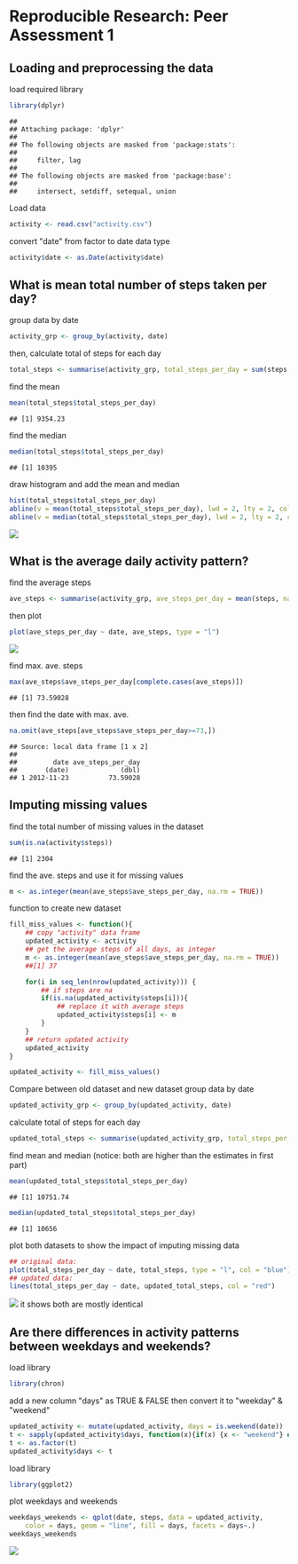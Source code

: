 # Reproducible Research: Peer Assessment 1


## Loading and preprocessing the data
load required library

```r
library(dplyr)
```

```
## 
## Attaching package: 'dplyr'
## 
## The following objects are masked from 'package:stats':
## 
##     filter, lag
## 
## The following objects are masked from 'package:base':
## 
##     intersect, setdiff, setequal, union
```

Load data

```r
activity <- read.csv("activity.csv")
```

convert "date" from factor to date data type

```r
activity$date <- as.Date(activity$date)
```

## What is mean total number of steps taken per day?
group data by date

```r
activity_grp <- group_by(activity, date)
```

then, calculate total of steps for each day

```r
total_steps <- summarise(activity_grp, total_steps_per_day = sum(steps, na.rm = TRUE))
```

find the mean

```r
mean(total_steps$total_steps_per_day)
```

```
## [1] 9354.23
```
find the median

```r
median(total_steps$total_steps_per_day)
```

```
## [1] 10395
```

draw histogram and add the mean and median

```r
hist(total_steps$total_steps_per_day)
abline(v = mean(total_steps$total_steps_per_day), lwd = 2, lty = 2, col = "blue")	  
abline(v = median(total_steps$total_steps_per_day), lwd = 2, lty = 2, col = "red")
```

![](PA1_template_files/figure-html/unnamed-chunk-8-1.png) 


## What is the average daily activity pattern?
find the average steps

```r
ave_steps <- summarise(activity_grp, ave_steps_per_day = mean(steps, na.rm = TRUE))
```

then plot

```r
plot(ave_steps_per_day ~ date, ave_steps, type = "l")
```

![](PA1_template_files/figure-html/unnamed-chunk-10-1.png) 

find max. ave. steps

```r
max(ave_steps$ave_steps_per_day[complete.cases(ave_steps)])
```

```
## [1] 73.59028
```
then find the date with max. ave.

```r
na.omit(ave_steps[ave_steps$ave_steps_per_day>=73,])
```

```
## Source: local data frame [1 x 2]
## 
##         date ave_steps_per_day
##       (date)             (dbl)
## 1 2012-11-23          73.59028
```

## Imputing missing values
find the total number of missing values in the dataset

```r
sum(is.na(activity$steps))
```

```
## [1] 2304
```

find the ave. steps and use it for missing values

```r
m <- as.integer(mean(ave_steps$ave_steps_per_day, na.rm = TRUE))
```

function to create new dataset

```r
fill_miss_values <- function(){
	## copy "activity" data frame
	updated_activity <- activity
	## get the average steps of all days, as integer
	m <- as.integer(mean(ave_steps$ave_steps_per_day, na.rm = TRUE))
	##[1] 37

	for(i in seq_len(nrow(updated_activity))) {
		## if steps are na
		if(is.na(updated_activity$steps[i])){
			## replace it with average steps
			updated_activity$steps[i] <- m
		}
	}
	## return updated activity
	updated_activity
}

updated_activity <- fill_miss_values()
```

Compare between old dataset and new dataset
group data by date

```r
updated_activity_grp <- group_by(updated_activity, date)
```

calculate total of steps for each day

```r
updated_total_steps <- summarise(updated_activity_grp, total_steps_per_day = sum(steps, na.rm = TRUE))
```

find mean and median (notice: both are higher than the estimates in first part)

```r
mean(updated_total_steps$total_steps_per_day)
```

```
## [1] 10751.74
```

```r
median(updated_total_steps$total_steps_per_day)
```

```
## [1] 10656
```

plot both datasets to show the impact of imputing missing data

```r
## original data:
plot(total_steps_per_day ~ date, total_steps, type = "l", col = "blue")
## updated data:
lines(total_steps_per_day ~ date, updated_total_steps, col = "red")
```

![](PA1_template_files/figure-html/unnamed-chunk-19-1.png) 
it shows both are mostly identical


## Are there differences in activity patterns between weekdays and weekends?
load library

```r
library(chron)
```

add a new column "days" as TRUE & FALSE then convert it to "weekday" & "weekend"

```r
updated_activity <- mutate(updated_activity, days = is.weekend(date))
t <- sapply(updated_activity$days, function(x){if(x) {x <- "weekend"} else {x <- "weekday"}})
t <- as.factor(t)
updated_activity$days <- t
```
load library

```r
library(ggplot2)
```
plot weekdays and weekends

```r
weekdays_weekends <- qplot(date, steps, data = updated_activity, 
	color = days, geom = "line", fill = days, facets = days~.)
weekdays_weekends
```

![](PA1_template_files/figure-html/unnamed-chunk-23-1.png) 



